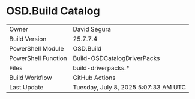 ﻿# OSD.Build Catalog

| | |
|-|-|
| Owner | David Segura |
| Build Version | 25.7.7.4 |
| PowerShell Module | OSD.Build |
| PowerShell Function | Build-OSDCatalogDriverPacks |
| Files | build-driverpacks.* |
| Build Workflow | GitHub Actions |
| Last Update | Tuesday, July 8, 2025 5:07:33 AM UTC |
